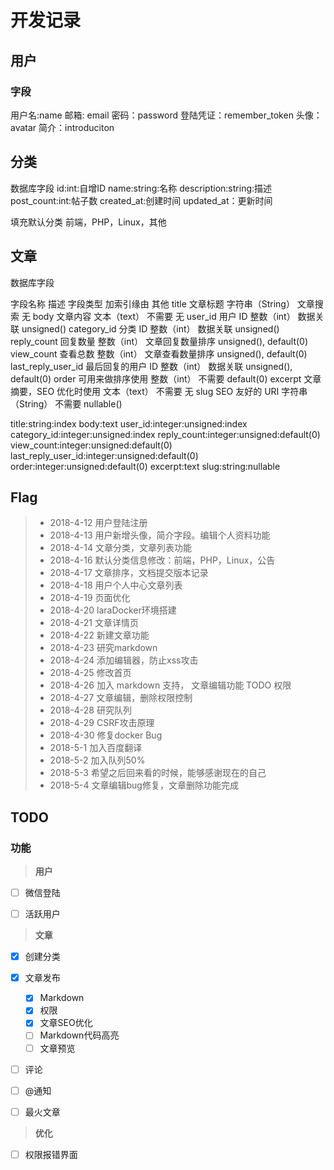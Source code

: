 ﻿# 开发记录


## 用户

### 字段
用户名:name
邮箱: email
密码：password
登陆凭证：remember_token
头像：avatar
简介：introduciton


## 分类

数据库字段
id:int:自增ID
name:string:名称
description:string:描述
post_count:int:帖子数
created_at:创建时间
updated_at：更新时间

填充默认分类
前端，PHP，Linux，其他



## 文章
数据库字段

字段名称	描述	字段类型	加索引缘由	其他
title	文章标题	字符串（String）	文章搜索	无
body	文章内容	文本（text）	不需要	无
user_id	用户 ID	整数（int）	数据关联	unsigned()
category_id	分类 ID	整数（int）	数据关联	unsigned()
reply_count	回复数量	整数（int）	文章回复数量排序	unsigned(), default(0)
view_count	查看总数	整数（int）	文章查看数量排序	unsigned(), default(0)
last_reply_user_id	最后回复的用户 ID	整数（int）	数据关联	unsigned(), default(0)
order	可用来做排序使用	整数（int）	不需要	default(0)
excerpt	文章摘要，SEO 优化时使用	文本（text）	不需要	无
slug	SEO 友好的 URI	字符串（String）	不需要	nullable()

title:string:index
body:text
user_id:integer:unsigned:index
category_id:integer:unsigned:index
reply_count:integer:unsigned:default(0)
view_count:integer:unsigned:default(0)
last_reply_user_id:integer:unsigned:default(0)
order:integer:unsigned:default(0)
excerpt:text
slug:string:nullable




## Flag


>* 2018-4-12 用户登陆注册
>* 2018-4-13 用户新增头像，简介字段。编辑个人资料功能
>* 2018-4-14 文章分类，文章列表功能
>* 2018-4-16 默认分类信息修改：前端，PHP，Linux，公告
>* 2018-4-17 文章排序，文档提交版本记录
>* 2018-4-18 用户个人中心文章列表
>* 2018-4-19 页面优化
>* 2018-4-20 laraDocker环境搭建
>* 2018-4-21 文章详情页
>* 2018-4-22 新建文章功能
>* 2018-4-23 研究markdown
>* 2018-4-24 添加编辑器，防止xss攻击
>* 2018-4-25 修改首页
>* 2018-4-26 加入 markdown 支持， 文章编辑功能 TODO 权限
>* 2018-4-27 文章编辑，删除权限控制
>* 2018-4-28 研究队列
>* 2018-4-29 CSRF攻击原理
>* 2018-4-30 修复docker Bug
>* 2018-5-1 加入百度翻译
>* 2018-5-2 加入队列50%
>* 2018-5-3 希望之后回来看的时候，能够感谢现在的自己
>* 2018-5-4 文章编辑bug修复，文章删除功能完成

## TODO

### 功能


> **用户**

- [ ] 微信登陆
- [ ] 活跃用户



> **文章**
- [x] 创建分类
- [x] 文章发布
  - [x] Markdown
  - [x] 权限
  - [X] 文章SEO优化
  - [ ] Markdown代码高亮
  - [ ] 文章预览
- [ ] 评论
- [ ] @通知
- [ ] 最火文章


> **优化**
- [ ] 权限报错界面
